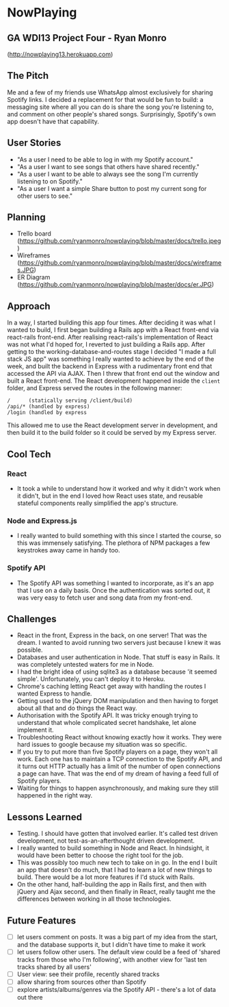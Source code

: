 # NowPlaying
## GA WDI13 Project Four - Ryan Monro

(http://nowplaying13.herokuapp.com)

## The Pitch
Me and a few of my friends use WhatsApp almost exclusively for sharing Spotify links. I decided a replacement for that would be fun to build: a messaging site where all you can do is share the song you're listening to, and comment on other people's shared songs. Surprisingly, Spotify's own app doesn't have that capability.

## User Stories
- "As a user I need to be able to log in with my Spotify account."
- "As a user I want to see songs that others have shared recently."
- "As a user I want to be able to always see the song I'm currently listening to on Spotify."
- "As a user I want a simple Share button to post my current song for other users to see."

## Planning 
- Trello board (https://github.com/ryanmonro/nowplaying/blob/master/docs/trello.jpeg) 
- Wireframes (https://github.com/ryanmonro/nowplaying/blob/master/docs/wireframes.JPG) 
- ER Diagram (https://github.com/ryanmonro/nowplaying/blob/master/docs/er.JPG)

## Approach
In a way, I started building this app four times. After deciding it was what I wanted to build, I first began building a Rails app with a React front-end via react-rails front-end. After realising react-rails's implementation of React was not what I'd hoped for, I reverted to just building a Rails app. After getting to the working-database-and-routes stage I decided "I made a full stack JS app" was something I really wanted to achieve by the end of the week, and built the backend in Express with a rudimentary front end that accessed the API via AJAX. Then I threw that front end out the window and built a React front-end. The React development happened inside the `client` folder, and Express served the routes in the following manner:
```
/      (statically serving /client/build)
/api/* (handled by express)
/login (handled by express
```
This allowed me to use the React development server in development, and then build it to the build folder so it could be served by my Express server.

## Cool Tech
### React
- It took a while to understand how it worked and why it didn't work when it didn't, but in the end I loved how React uses state, and reusable stateful components really simplified the app's structure.

### Node and Express.js
- I really wanted to build something with this since I started the course, so this was immensely satisfying. The plethora of NPM packages a few keystrokes away came in handy too.

### Spotify API
- The Spotify API was something I wanted to incorporate, as it's an app that I use on a daily basis. Once the authentication was sorted out, it was very easy to fetch user and song data from my front-end.

## Challenges
- React in the front, Express in the back, on one server! That was the dream. I wanted to avoid running two servers just because I knew it was possible. 
- Databases and user authentication in Node. That stuff is easy in Rails. It was completely untested waters for me in Node.
- I had the bright idea of using sqlite3 as a database because 'it seemed simple'. Unfortunately, you can't deploy it to Heroku.
- Chrome's caching letting React get away with handling the routes I wanted Express to handle.
- Getting used to the jQuery DOM manipulation and then having to forget about all that and do things the React way.
- Authorisation with the Spotify API. It was tricky enough trying to understand that whole complicated secret handshake, let alone implement it.
- Troubleshooting React without knowing exactly how it works. They were hard issues to google because my situation was so specific. 
- If you try to put more than five Spotify players on a page, they won't all work. Each one has to maintain a TCP connection to the Spotify API, and it turns out HTTP actually has a limit of the number of open connections a page can have. That was the end of my dream of having a feed full of Spotify players.
- Waiting for things to happen asynchronously, and making sure they still happened in the right way.

## Lessons Learned
- Testing. I should have gotten that involved earlier. It's called test driven development, not test-as-an-afterthought driven development.
- I really wanted to build something in Node and React. In hindsight, it would have been better to choose the right tool for the job.
- This was possibly too much new tech to take on in go. In the end I built an app that doesn't do much, that I had to learn a lot of new things to build. There would be a lot more features if I'd stuck with Rails.
- On the other hand, half-building the app in Rails first, and then with jQuery and Ajax second, and then finally in React, really taught me the differences between working in all those technologies. 

## Future Features
- [ ] let users comment on posts. It was a big part of my idea from the start, and the database supports it, but I didn't have time to make it work
- [ ] let users follow other users. The default view could be a feed of 'shared tracks from those who I'm following', with another view for 'last ten tracks shared by all users'
- [ ] User view: see their profile, recently shared tracks
- [ ] allow sharing from sources other than Spotify
- [ ] explore artists/albums/genres via the Spotify API - there's a lot of data out there